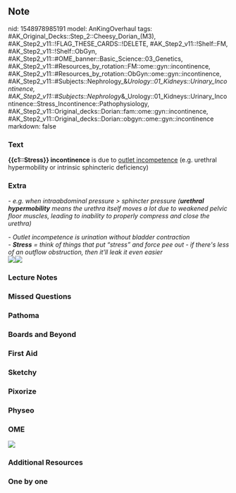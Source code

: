 ## Note
nid: 1548978985191
model: AnKingOverhaul
tags: #AK_Original_Decks::Step_2::Cheesy_Dorian_(M3), #AK_Step2_v11::!FLAG_THESE_CARDS::!DELETE, #AK_Step2_v11::!Shelf::FM, #AK_Step2_v11::!Shelf::ObGyn, #AK_Step2_v11::#OME_banner::Basic_Science::03_Genetics, #AK_Step2_v11::#Resources_by_rotation::FM::ome::gyn::incontinence, #AK_Step2_v11::#Resources_by_rotation::ObGyn::ome::gyn::incontinence, #AK_Step2_v11::#Subjects::Nephrology_&_Urology::01_Kidneys::Urinary_Incontinence, #AK_Step2_v11::#Subjects::Nephrology_&_Urology::01_Kidneys::Urinary_Incontinence::Stress_Incontinence::Pathophysiology, #AK_Step2_v11::Original_decks::Dorian::fam::ome::gyn::incontinence, #AK_Step2_v11::Original_decks::Dorian::obgyn::ome::gyn::incontinence
markdown: false

### Text
<div>
  <b>{{c1::Stress}} incontinence</b> is due to <u>outlet
  incompetence</u> (e.g. urethral hypermobility or intrinsic
  sphincteric deficiency)
</div>

### Extra
<i>- e.g. when intraabdominal pressure > sphincter pressure
(<b>urethral</b> <b>hypermobility</b> means the urethra itself
moves a lot due to weakened pelvic floor muscles, leading to
inability to properly compress and close the urethra)</i>
<div>
  <i>- Outlet incompetence is urination without bladder
  contraction</i>
  <div>
    <div>
      <div>
        <div>
          <i>- <b>Stress</b> = think of things that put “stress”
          and force pee out - if there's less of an outflow
          obstruction, then it'll leak it even easier</i>
        </div>
      </div>
    </div>
  </div>
  <div>
    <div><img src=
    "Urinary%20incontinence%20differential_1606536512076.png"><img src="paste-3075909548507139.jpg"></div>
  </div>
</div>

### Lecture Notes


### Missed Questions


### Pathoma


### Boards and Beyond


### First Aid


### Sketchy


### Pixorize


### Physeo


### OME
<div class="ome-widget">
  <a href="https://onlinemeded.org/spa/obgyn?ref=anki"><img src=
  "_OME_AnkiFlashcards_Topic_5.png"></a>
</div>

### Additional Resources


### One by one

